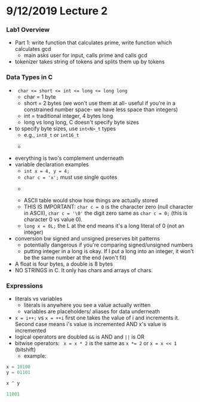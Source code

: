 # 9/12/2019 Lecture 2 

### Lab1 Overview
- Part 1: write function that calculates prime, write function which calculates gcd 
    - main asks user for input, calls prime and calls gcd
- tokenizer takes string of tokens and splits them up by tokens 

### Data Types in C
- ``` char <= short <= int <= long <= long long```
    - char = 1 byte
    - short = 2 bytes (we won't use them at all- useful if you're in a constrained number space- we have less space than integers)
    - int = traditional integer, 4 bytes long
    - long vs long long, C doesn't specify byte sizes
- to specify byte sizes, use ```int<N>_t``` types
    - e.g., ```int8_t``` or ```int16_t```
    - ```include <stdint.h>
- everything is two's complement underneath
- variable declaration examples
    - ```int x = 4, y = 4;```
    - ```char c = 'x';``` must use single quotes
    - ```char c = '\n';
    - ASCII table would show how things are actually stored
    - THIS IS IMPORTANT: ```char c = 0``` is the character zero (null character in ASCII), ```char c = '\0'``` the digit zero same as ```char c = 0;``` (this is character 0 vs value 0). 
    - ```long x = 0L;``` the L at the end means it's a long literal of 0 (not an integer) 
- conversion bw signed and unsigned preserves bit patterns 
    - potentially dangerous if you're comparing signed/unsigned numbers
    - putting integer in a long is okay. If I put a long into an integer, it won't be the same number at the end (won't fit)
- A float is four bytes, a double is 8 bytes 
- NO STRINGS in C. It only has chars and arrays of chars. 

### Expressions
- literals vs variables
    - literals is anywhere you see a value actually written
    - variables are placeholders/ aliases for data underneath 
- ```x = i++;``` vs ```x = ++i``` first one takes the value of i and increments it. Second case means i's value is incremented AND x's value is incremented 
- logical operators are doubled ```&&``` is AND and ```||``` is OR
- bitwise operators: ``` x = x * 2``` is the same as ```x *= 2``` or ```x = x << 1``` (bitshift)
    - example: 
```C
x = 10100
y = 01101

x ^ y

11001
```

